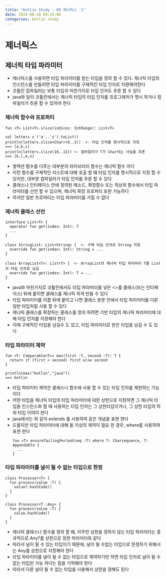 ```yaml
---
title: "Kotlin Study - 09 제너릭스 -1"
date: 2019-08-28 09:25:00 
categories: kotlin study
---
```


# 제너릭스

## 제너릭 타입 파라미터
* 제너릭스를 사용하면 타입 파라미터를 받는 타입을 정의 할 수 있다. 제너릭 타입의 인스턴스를 만들려면 타입 파라미터를 구체적인 타입 인자로 치환해야한다
* 코틀린 컴파일러는 보통 타입과 마찬가지로 타입 인자도 추론 할 수 있다
* java와 달리 코틀린에서는 제너릭 타입의 타입 인자를 프로그래머가 명시 하거나 컴파일러가 추론 할 수 있어야 한다

### 제너릭 함수와 프로퍼티
~~~
fun <T> List<T>.slice(indices: IntRange): List<T>

val letters = ('a'..'z').toList()
println(letters.slice<Char>(0..2))  <- 타입 인자를 명시적으로 지정
==> [a,b,c]
println(letters.slice(10..13)) <- 컴파일러가 T가 Char라는 사실을 추론
==> [k,l,m,n]
~~~

* 컬렉션 함수를 다루는 대부분의 라이브러리 함수는 제너릭 함수 이다
* 이런 함수를 구체적인 리스트에 대해 호출 할 떄 타입 인자를 명시적으로 지정 할 수 있지만, 대부분 컴파일러가 타입 인자를 추론 할 수 있다
* 클래스나 인터페이스 안에 정의된 메소드, 확장함수 또는 최상위 함수에서 타입 파라미터를 선언 할 수 있으며, 제너릭 확장 프로퍼티 또한 가능하다
* 하지만 일반 프로퍼티는 타입 파라미터를 가질 수 없다

### 제너릭 클래스 선언
~~~
interface List<T> {
  operator fun get(index: Int): T
  ...
}

class StringList: List<String> {  <- 구체 타입 인자로 String 지정
  override fun get(index: Int): String = ...
}

class ArrayList<T>: List<T> {  <- ArrayList의 제너릭 타입 파라미터 T를 List의 타입 인자로 넘김
  override fun get(index: Int): T = ...
}
~~~

* java와 마찬가지로 코틀린에서도 타입 파라미터를 넣은 <>를 클래스(또는 인터페이스) 뒤에 붙이면 클래스를 제너릭 하게 만들 수 있다
* 타입 파라미터를 이름 뒤에 붙이고 나면 클래스 본문 안에서 타입 파라미터를 다른 일반 타입처럼 사용 할 수 있다
* 제너릭 클래스를 확장하는 클래스를 정의 하려면 기반 타입의 제너릭 파라미터에 대해 타입 인자를 지정해야 한다
* 이때 구체적인 타입을 넘길수 도 있고, 타입 파라미터로 받은 타입을 넘길 수 도 있다

### 타입 파라미터 제약
~~~
fun <T: Comparable<T>> mas(first :T, second :T): T {
  return if (first > second) first else second
}

println(max("kotlin","java"))
==> kotlin
~~~

* 타입 파라미터 제약은 클래스나 함수에 사용 할 수 있는 타입 인자를 제한하는 기능이다
* 어떤 타입을 제너릭 타입의 타입 파라미터에 대한 상한으로 지정하면 그 제너릭 타입을 인스턴스화 할 때 사용하는 타입 인자는 그 상한타입이거나,
그 상한 타입의 하위 타입 이여야 한다
* java에서는 <T extends Number> 와 같이 extends 를 사용하여 같은 개념을 표현 한다
* 드물지만 타입 파라미터에 대해 둘 이상의 제약이 필요 한 경우, where를 사용하여 표현 한다
  ~~~
  fun <T> ensureTailingPeriod(seq :T) where T: Charsequence, T: Appendable {
    ...
  }
  ~~~
  
### 타입 파라미터를 널이 될 수 없는 타입으로 한정
~~~
class Processor<T> {
  fun process(value :T) {
    value?.hashCode()
  }
}

class Processor<T :Any> {
  fun process(value :T) {
    value.hashCode()
  }
}
~~~

* 제너릭 클래스나 함수를 정의 할 떄, 아무런 상한을 정하지 않는 타입 파라미터는 결과적으로 Any?를 상한으로 정한 파라미터와 같다
* 따라서 널이 될 수 있는 타입이기 때문에, 널이 될 수없는 타입으로 한정하기 위해서는 Any를 상한으로 지정해야 한다
* 타입 파라미터를 널이 될 수 없는 타입으로 제약하기만 하면 타입 인자로 널이 될 수 없는 타입만 가능 하다는 점을 기억해야 한다
* 따라서 다른 널이 될 수 없는 타입을 사용해서 상한을 정해도 된다



